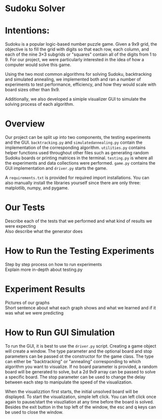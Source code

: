 # Sudoku Solver


# Intentions: 

Sudoku is a popular logic-based number puzzle game. Given a 9x9 grid, the objective is to fill the grid with digits so that each row, each column, and each of the nine 3×3 subgrids or "squares" contain all of the digits from 1 to 9. For our project, we were particularly interested in the idea of how a computer would solve this game.  

Using the two most common algorithms for solving Sudoku, backtracking and simulated annealing, we implemented both and ran a number of experiments to test performance, efficiency, and how they would scale with board sizes other than 9x9.  

Additionally, we also developed a simiple visualizer GUI to simulate the solving process of each algorithm.

# Overview

Our project can be split up into two components, the testing experiments and the GUI. ```backtracking.py``` and ```simulatedannealing.py``` contain the implementation of the corresponding algorithm. ```utilities.py``` contains helper functions used throughout other files such as generating random Sudoku boards or printing matrices in the terminal. ```testing.py``` is where all the experiments and data collections were performed. ```game.py``` contains the GUI implementation and ```driver.py``` starts the game.  

A ```requirements.txt``` is provided for required import installations. You can also manually install the libraries yourself since there are only three: matplotlib, numpy, and pygame.


# Our Tests

Describe each of the tests that we performed and what kind of results we were expecting  
Also describe what the generator does

# How to Run the Testing Experiments

Step by step process on how to run experiments  
Explain more in-depth about testing.py

# Experiment Results

Pictures of our graphs  
Short sentence about what each graph shows and what we learned and if it was what we were predicting  

# How to Run GUI Simulation

To run the GUI, it is best to use the ```driver.py``` script. Creating a game object will create a window. The type parameter and the optional board and stop parameters can be passed ot the constructor for the game class. The type can either be "backtracking" or "annealing" corresponding to which algorithm you want to visualize. If no board parameter is provided, a random board will be generated to solve, but a 2d 9x9 array can be passed to solve a specific board. The stop parameter can be used to change the delay between each step to manipulate the speed of the visualization.

When the visualizztion first starts, the initial unsolved board will be displayed. To start the visualization, simple left click. You can left click once again to pause/start the visuzliation at any time before the board is solved. Besides the exit button in the top left of the window, the esc and q keys can be used to close the window. 

